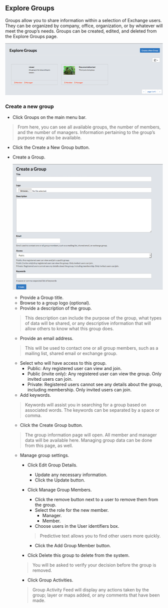 ## Explore Groups

Groups allow you to share information within a selection of Exchange users. They can be organized by company, office, organization, or by whatever will meet the group’s needs. Groups can be created, edited, and deleted from the Explore Groups page.

![EXPLORE_GROUPS](../img/exchange/explore_groups.png)

### Create a new group

* Click Groups on the main menu bar.
> From here, you can see all available groups, the number of members, and the number of managers. Information pertaining to the group’s purpose may also be available.

* Click the Create a New Group button.
* Create a Group.

    ![CREATE_A_GROUP](../img/exchange/create_a_group.png)

    * Provide a Group title.
    * Browse to a group logo (optional).
    * Provide a description of the group.
    > This description can include the purpose of the group, what types of data will be shared, or any descriptive information that will allow others to know what this group does.

    * Provide an email address.
    > This will be used to contact one or all group members, such as a mailing list, shared email or exchange group.

    * Select who will have access to this group.
        * Public: Any registered user can view and join.
        * Public (invite only): Any registered user can view the group. Only invited users can join.
        * Private: Registered users cannot see any details about the group, including membership. Only invited users can join.
    * Add keywords.
    > Keywords will assist you in searching for a group based on associated words. The keywords can be separated by a space or comma.

    * Click the Create Group button.
    > The group information page will open. All member and manager data will be available here. Managing group data can be done from this page, as well.

    * Manage group settings.
        * Click Edit Group Details.
            * Update any necessary information.
            * Click the Update button.
        * Click Manage Group Members.
            * Click the remove button next to a user to remove them from the group.
            * Select the role for the new member.
                * Manager.
                * Member.
            * Choose users in the User identifiers box.
            > Predictive text allows you to find other users more quickly.

            * Click the Add Group Member button.
        * Click Delete this group to delete from the system.
        > You will be asked to verify your decision before the group is removed.

        * Click Group Activities.
        > Group Activity Feed will display any actions taken by the group; layer or maps added, or any comments that have been made.
